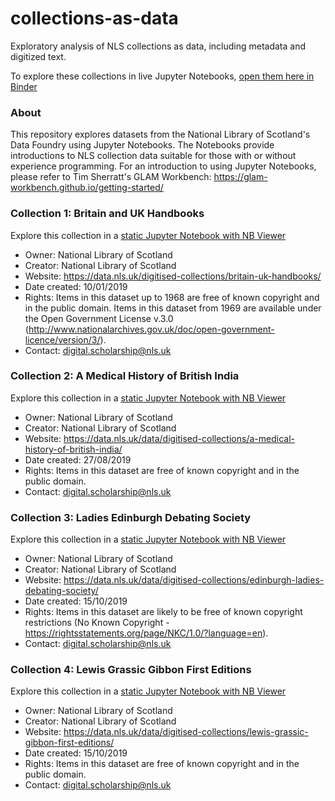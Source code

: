 # collections-as-data
Exploratory analysis of NLS collections as data, including metadata and digitized text.

To explore these collections in live Jupyter Notebooks, [open them here in Binder](https://mybinder.org/v2/gh/NLS-Digital-Scholarship/collections-as-data/b279687e53ea652eca0d1a2c583238a1baaca89b)

### About
This repository explores datasets from the National Library of Scotland's Data Foundry using Jupyter Notebooks.  The Notebooks provide introductions to NLS collection data suitable for those with or without experience programming.  For an introduction to using Jupyter Notebooks, please refer to Tim Sherratt's GLAM Workbench: https://glam-workbench.github.io/getting-started/

### Collection 1: Britain and UK Handbooks
Explore this collection in a [static Jupyter Notebook with NB Viewer](https://nbviewer.jupyter.org/github/NLS-Digital-Scholarship/collections-as-data/blob/main/Britain_and_UK_Handbooks_as_Data.ipynb)
* Owner: National Library of Scotland
* Creator: National Library of Scotland
* Website: https://data.nls.uk/digitised-collections/britain-uk-handbooks/
* Date created: 10/01/2019
* Rights: Items in this dataset up to 1968 are free of known copyright and in the public domain. Items in this dataset from 1969 are available under the Open Government License v.3.0 (http://www.nationalarchives.gov.uk/doc/open-government-licence/version/3/).
* Contact: digital.scholarship@nls.uk

### Collection 2: A Medical History of British India
Explore this collection in a [static Jupyter Notebook with NB Viewer](https://nbviewer.jupyter.org/github/NLS-Digital-Scholarship/collections-as-data/blob/main/Medical_History_of_British_India_as_Data.ipynb)
* Owner: National Library of Scotland
* Creator: National Library of Scotland
* Website: https://data.nls.uk/data/digitised-collections/a-medical-history-of-british-india/
* Date created: 27/08/2019
* Rights: Items in this dataset are free of known copyright and in the public domain.
* Contact: digital.scholarship@nls.uk

### Collection 3: Ladies Edinburgh Debating Society
Explore this collection in a [static Jupyter Notebook with NB Viewer](https://nbviewer.jupyter.org/github/NLS-Digital-Scholarship/collections-as-data/blob/main/Ladies_Edinburgh_Debating_Society_as_Data.ipynb)
* Owner: National Library of Scotland
* Creator: National Library of Scotland
* Website: https://data.nls.uk/data/digitised-collections/edinburgh-ladies-debating-society/
* Date created: 15/10/2019
* Rights: Items in this dataset are likely to be free of known copyright restrictions (No Known Copyright - https://rightsstatements.org/page/NKC/1.0/?language=en).
* Contact: digital.scholarship@nls.uk

### Collection 4: Lewis Grassic Gibbon First Editions
Explore this collection in a [static Jupyter Notebook with NB Viewer](https://nbviewer.jupyter.org/github/NLS-Digital-Scholarship/collections-as-data/blob/main/Lewis_Grassic_Gibbon_as_Data.ipynb)
* Owner: National Library of Scotland
* Creator: National Library of Scotland
* Website: https://data.nls.uk/data/digitised-collections/lewis-grassic-gibbon-first-editions/
* Date created: 15/10/2019
* Rights: Items in this dataset are free of known copyright and in the public domain.
* Contact: digital.scholarship@nls.uk
